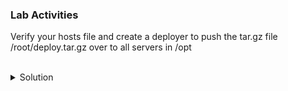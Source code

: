 ### Lab Activities
Verify your hosts file and create a deployer to push the tar.gz file /root/deploy.tar.gz over to all servers in /opt


<br>
<details>
<summary>Solution</summary>

```plain
cat /root/hosts
```{{exec}}

### Yaml for playbook
```
---
- name: Start of Deployer playbook
  hosts: servers
  vars:
  gather_facts: True
  become: False
  tasks:

    - name: Copy deploy.tar.gz over at {{ ansible_date_time.iso8601_basic_short }}
      copy:
        src: /root/deploy.tar.gz
        dest: /opt/deploy.tar.gz
        checksum: <add in checksum from earlier>
```

Copy over your /root/configfile.cfg to that directory
```plain
ansible servers -i /root/hosts -m copy -a 'src=/root/configfile.cfg dest=/opt/deployment'
```{{exec}}

Let's fix a bad configuration line from 000000 to 111111 with the lineinfile module
```plain
ansible servers -i /root/hosts -m lineinfile -a "path=/opt/deployment/configfile.cfg regexp='^var1' line='var1=111111'"
```{{exec}}

Quick verification that it looks good on all servers
```plain
ansible servers -i /root/hosts -m shell -a 'cat /opt/deployment/configfile.cfg'
```{{exec}}

</details>